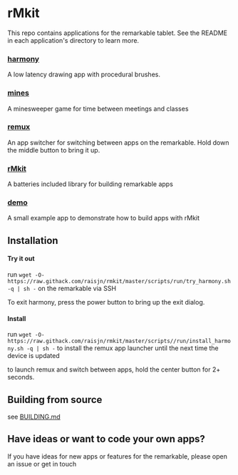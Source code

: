 # rMkit

This repo contains applications for the remarkable tablet. See the README in
each application's directory to learn more.

### [harmony](src/harmony)

A low latency drawing app with procedural brushes.

### [mines](src/minesweeper)

A minesweeper game for time between meetings and classes

### [remux](src/remux)

An app switcher for switching between apps on the remarkable. Hold down the
middle button to bring it up.

### [rMkit](src/rmkit)

A batteries included library for building remarkable apps

### [demo](src/demo)

A small example app to demonstrate how to build apps with rMkit


## Installation

#### Try it out

run `wget -O- https://raw.githack.com/raisjn/rmkit/master/scripts/run/try_harmony.sh -q | sh -` on the remarkable via SSH

To exit harmony, press the power button to bring up the exit dialog.

#### Install

run `wget -O- https://raw.githack.com/raisjn/rmkit/master/scripts//run/install_harmony.sh -q | sh -` to install the remux app launcher until the next time the device is updated

to launch remux and switch between apps, hold the center button for 2+ seconds.

## Building from source

see [BUILDING.md](docs/BUILDING.md)

## Have ideas or want to code your own apps?

If you have ideas for new apps or features for the remarkable, please open an issue
or get in touch
